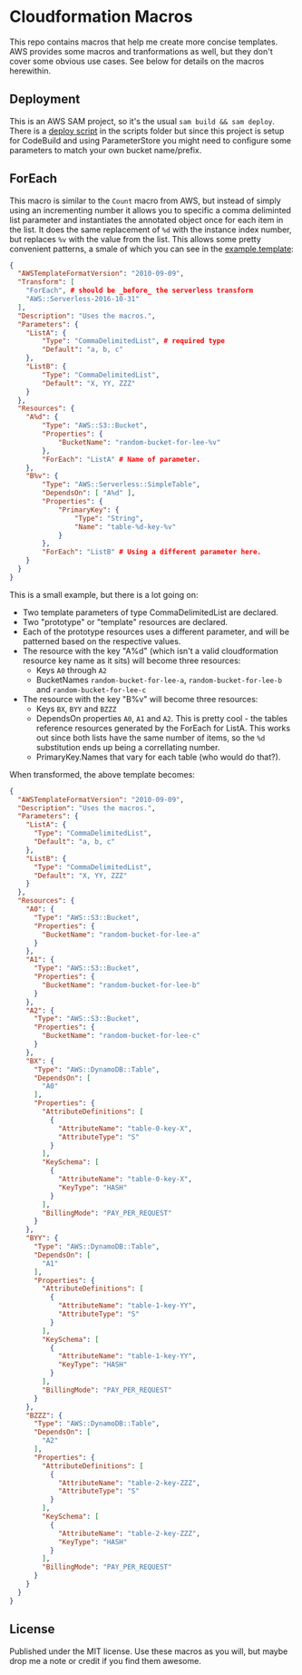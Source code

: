 # Cloudformation Macros

This repo contains macros that help me create more concise templates.  AWS provides some macros and tranformations as well, but they don't cover some obvious use cases.  See below for details on the macros herewithin.

## Deployment

This is an AWS SAM project, so it's the usual `sam build && sam deploy`.  There is a [deploy script](scripts/deploy-global.sh) in the scripts folder but since this project is setup for CodeBuild and using ParameterStore you might need to configure some parameters to match your own bucket name/prefix.

## ForEach

This macro is similar to the `Count` macro from AWS, but instead of simply using an incrementing number it allows you to specific a comma deliminted list parameter and instantiates the annotated object once for each item in the list.  It does the same replacement of `%d` with the instance index number, but replaces `%v` with the value from the list.  This allows some pretty convenient patterns, a smale of which you can see in the [example.template](templates/example.template):

```json
{
  "AWSTemplateFormatVersion": "2010-09-09",
  "Transform": [
    "ForEach", # should be _before_ the serverless transform
    "AWS::Serverless-2016-10-31"
  ],
  "Description": "Uses the macros.",
  "Parameters": {
    "ListA": {
        "Type": "CommaDelimitedList", # required type
        "Default": "a, b, c"
    },
    "ListB": {
        "Type": "CommaDelimitedList",
        "Default": "X, YY, ZZZ"
    }
  },
  "Resources": {
    "A%d": {
        "Type": "AWS::S3::Bucket",
        "Properties": {
            "BucketName": "random-bucket-for-lee-%v"
        },
        "ForEach": "ListA" # Name of parameter. 
    },
    "B%v": {
        "Type": "AWS::Serverless::SimpleTable",
        "DependsOn": [ "A%d" ],
        "Properties": {
            "PrimaryKey": {
                "Type": "String",
                "Name": "table-%d-key-%v"
            }
        },
        "ForEach": "ListB" # Using a different parameter here.
    }
  }
}
```

This is a small example, but there is a lot going on:

* Two template parameters of type CommaDelimitedList are declared.  
* Two "prototype" or "template" resources are declared.  
* Each of the prototype resources uses a different parameter, and will be patterned based on the respective values.
* The resource with the key "A%d" (which isn't a valid cloudformation resource key name as it sits) will become three resources:
    * Keys `A0` through `A2`
    * BucketNames `random-bucket-for-lee-a`, `random-bucket-for-lee-b` and `random-bucket-for-lee-c`
* The resource with the key "B%v" will become three resources:
    * Keys `BX`, `BYY` and `BZZZ`
    * DependsOn properties `A0`, `A1` and `A2`. This is pretty cool - the tables reference resources generated by the ForEach for ListA. This works out since both lists have the same number of items, so the `%d` substitution ends up being a correllating number.
    * PrimaryKey.Names that vary for each table (who would do that?).

When transformed, the above template becomes:

```json
{
  "AWSTemplateFormatVersion": "2010-09-09",
  "Description": "Uses the macros.",
  "Parameters": {
    "ListA": {
      "Type": "CommaDelimitedList",
      "Default": "a, b, c"
    },
    "ListB": {
      "Type": "CommaDelimitedList",
      "Default": "X, YY, ZZZ"
    }
  },
  "Resources": {
    "A0": {
      "Type": "AWS::S3::Bucket",
      "Properties": {
        "BucketName": "random-bucket-for-lee-a"
      }
    },
    "A1": {
      "Type": "AWS::S3::Bucket",
      "Properties": {
        "BucketName": "random-bucket-for-lee-b"
      }
    },
    "A2": {
      "Type": "AWS::S3::Bucket",
      "Properties": {
        "BucketName": "random-bucket-for-lee-c"
      }
    },
    "BX": {
      "Type": "AWS::DynamoDB::Table",
      "DependsOn": [
        "A0"
      ],
      "Properties": {
        "AttributeDefinitions": [
          {
            "AttributeName": "table-0-key-X",
            "AttributeType": "S"
          }
        ],
        "KeySchema": [
          {
            "AttributeName": "table-0-key-X",
            "KeyType": "HASH"
          }
        ],
        "BillingMode": "PAY_PER_REQUEST"
      }
    },
    "BYY": {
      "Type": "AWS::DynamoDB::Table",
      "DependsOn": [
        "A1"
      ],
      "Properties": {
        "AttributeDefinitions": [
          {
            "AttributeName": "table-1-key-YY",
            "AttributeType": "S"
          }
        ],
        "KeySchema": [
          {
            "AttributeName": "table-1-key-YY",
            "KeyType": "HASH"
          }
        ],
        "BillingMode": "PAY_PER_REQUEST"
      }
    },
    "BZZZ": {
      "Type": "AWS::DynamoDB::Table",
      "DependsOn": [
        "A2"
      ],
      "Properties": {
        "AttributeDefinitions": [
          {
            "AttributeName": "table-2-key-ZZZ",
            "AttributeType": "S"
          }
        ],
        "KeySchema": [
          {
            "AttributeName": "table-2-key-ZZZ",
            "KeyType": "HASH"
          }
        ],
        "BillingMode": "PAY_PER_REQUEST"
      }
    }
  }
}
```

## License

Published under the MIT license. Use these macros as you will, but maybe drop me a note or credit if you find them awesome.